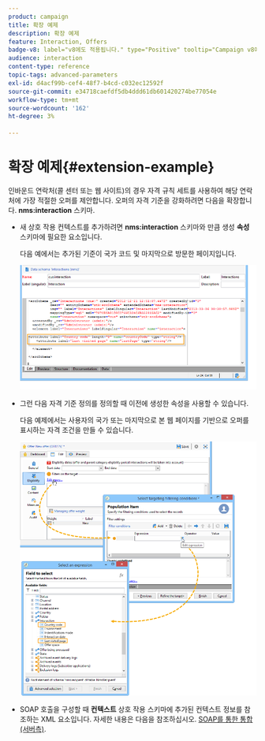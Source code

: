 ```yaml
---
product: campaign
title: 확장 예제
description: 확장 예제
feature: Interaction, Offers
badge-v8: label="v8에도 적용됩니다." type="Positive" tooltip="Campaign v8에도 적용됩니다."
audience: interaction
content-type: reference
topic-tags: advanced-parameters
exl-id: d4acf99b-cef4-48f7-b4cd-c032ec12592f
source-git-commit: e34718caefdf5db4ddd61db601420274be77054e
workflow-type: tm+mt
source-wordcount: '162'
ht-degree: 3%

---
```


# 확장 예제{#extension-example}



인바운드 연락처(콜 센터 또는 웹 사이트)의 경우 자격 규칙 세트를 사용하여 해당 연락처에 가장 적절한 오퍼를 제안합니다. 오퍼의 자격 기준을 강화하려면 다음을 확장합니다. **nms:interaction** 스키마.

* 새 상호 작용 컨텍스트를 추가하려면 **nms:interaction** 스키마와 만큼 생성 **속성** 스키마에 필요한 요소입니다.

  다음 예에서는 추가된 기준이 국가 코드 및 마지막으로 방문한 페이지입니다.

  ![](assets/s_ncs_configuration_offer_schemas.png)

* 그런 다음 자격 기준 정의를 정의할 때 이전에 생성한 속성을 사용할 수 있습니다.

  다음 예제에서는 사용자의 국가 또는 마지막으로 본 웹 페이지를 기반으로 오퍼를 표시하는 자격 조건을 만들 수 있습니다.

  ![](assets/s_ncs_configuration_offer_context.png)

* SOAP 호출을 구성할 때 **컨텍스트** 상호 작용 스키마에 추가된 컨텍스트 정보를 참조하는 XML 요소입니다. 자세한 내용은 다음을 참조하십시오. [SOAP를 통한 통합(서버측)](../../interaction/using/integration-via-soap-server-side.md).

